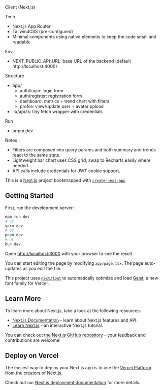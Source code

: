 Client (Next.js)

Tech
- Next.js App Router
- TailwindCSS (pre-configured)
- Minimal components using native elements to keep the code small and readable

Env
- NEXT_PUBLIC_API_URL: base URL of the backend (default http://localhost:4000)

Structure
- app/
  - auth/login: login form
  - auth/register: registration form
  - dashboard: metrics + trend chart with filters
  - profile: view/update user + avatar upload
- lib/api.ts: tiny fetch wrapper with credentials

Run
- pnpm dev

Notes
- Filters are composed into query params and both summary and trends react to the same state.
- Lightweight bar chart uses CSS grid; swap to Recharts easily where needed.
- API calls include credentials for JWT cookie support.

This is a [Next.js](https://nextjs.org) project bootstrapped with [`create-next-app`](https://nextjs.org/docs/app/api-reference/cli/create-next-app).

## Getting Started

First, run the development server:

```bash
npm run dev
# or
yarn dev
# or
pnpm dev
# or
bun dev
```

Open [http://localhost:3000](http://localhost:3000) with your browser to see the result.

You can start editing the page by modifying `app/page.tsx`. The page auto-updates as you edit the file.

This project uses [`next/font`](https://nextjs.org/docs/app/building-your-application/optimizing/fonts) to automatically optimize and load [Geist](https://vercel.com/font), a new font family for Vercel.

## Learn More

To learn more about Next.js, take a look at the following resources:

- [Next.js Documentation](https://nextjs.org/docs) - learn about Next.js features and API.
- [Learn Next.js](https://nextjs.org/learn) - an interactive Next.js tutorial.

You can check out [the Next.js GitHub repository](https://github.com/vercel/next.js) - your feedback and contributions are welcome!

## Deploy on Vercel

The easiest way to deploy your Next.js app is to use the [Vercel Platform](https://vercel.com/new?utm_medium=default-template&filter=next.js&utm_source=create-next-app&utm_campaign=create-next-app-readme) from the creators of Next.js.

Check out our [Next.js deployment documentation](https://nextjs.org/docs/app/building-your-application/deploying) for more details.
